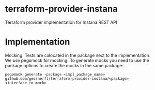 # terraform-provider-instana
Terraform provider implementation for Instana REST API


# Implementation
 Mocking:
 Tests are colocated in the package next to the implementation. We use pegomock for mocking. To generate mocks you need to use the package options to create the mocks in the same package:

```
pegomock generate -package <impl_package_name> github.com/gessnerfl/terraform-provider-instana/<package> <interface_to_mock>
```